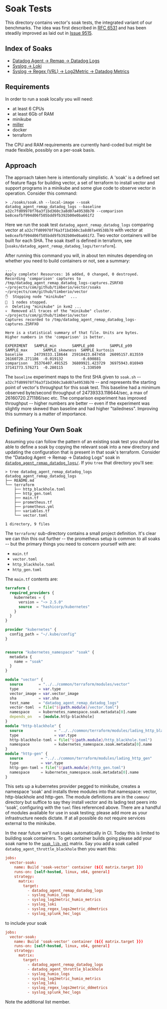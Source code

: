 # Soak Tests

This directory contains vector's soak tests, the integrated variant of our
benchmarks. The idea was first described in [RFC
6531](../rfcs/2021-02-23-6531-performance-testing.md) and has been steadily
improved as laid out in [Issue
9515](https://github.com/vectordotdev/vector/issues/9515).

## Index of Soaks

* [Datadog Agent -> Remap -> Datadog Logs](./datadog_agent_remap_datadog_logs/README.md)
* [Syslog -> Loki](./syslog_loki/README.md)
* [Syslog -> Regex (VRL) -> Log2Metric ->  Datadog Metrics](./syslog_regex_logs2metric_ddmetrics/README.md)

## Requirements

In order to run a soak locally you will need:

* at least 6 CPUs
* at least 6Gb of RAM
* minikube
* [miller](https://github.com/johnkerl/miller)
* docker
* terraform

The CPU and RAM requirements are currently hard-coded but might be made
flexible, possibly on a per-soak basis.

## Approach

The approach taken here is intentionally simplistic. A 'soak' is a defined set
of feature flags for building vector, a set of terraform to install vector and
support programs in a minikube and some glue code to observe vector in
operation. Consider this command:

```shell
> ./soaks/soak.sh --local-image --soak datadog_agent_remap_datadog_logs --baseline a32c7fd09978f76a3f1bd360c3a8d07a49538b70 --comparison be8ceafbf994d06f505bdd9fb392b00e0ba661f2
```

Here we run the soak test `datadog_agent_remap_datadog_logs` comparing vector at
`a32c7fd09978f76a3f1bd360c3a8d07a49538b70` with vector at
`be8ceafbf994d06f505bdd9fb392b00e0ba661f2`. Two vector containers will be built
for each SHA. The soak itself is defined in terraform, see
[`soaks/datadog_agent_remap_datadog_logs/terraform`].

After running this command you will, in about ten minutes depending on whether
you need to build containers or not, see a summary:

```shell
...
Apply complete! Resources: 16 added, 0 changed, 0 destroyed.
Recording 'comparison' captures to /tmp/datadog_agent_remap_datadog_logs-captures.ZSRFXO
~/projects/com/github/timberio/vector/soaks ~/projects/com/github/timberio/vector
✋  Stopping node "minikube"  ...
🛑  1 nodes stopped.
🔥  Deleting "minikube" in kvm2 ...
💀  Removed all traces of the "minikube" cluster.
~/projects/com/github/timberio/vector
Captures recorded to /tmp/datadog_agent_remap_datadog_logs-captures.ZSRFXO

Here is a statistical summary of that file. Units are bytes.
Higher numbers in the 'comparison' is better.

EXPERIMENT   SAMPLE_min       SAMPLE_p90       SAMPLE_p99       SAMPLE_max       SAMPLE_skewness  SAMPLE_kurtosis
baseline     24739333.118644  25918423.847458  26095157.813559  26160720.271186  -0.019132        -0.690881
comparison   35376407.491525  36809921.423729  36975943.016949  37141773.576271  -0.280115        -1.330509
```

The `baseline` experiment maps to the first SHA given to `soak.sh` --
`a32c7fd09978f76a3f1bd360c3a8d07a49538b70` -- and represents the starting point
of vector's throughput for this soak test. This baseline had a minimum observed
byte/second throughput of 24739333.118644/sec, a max of 26160720.271186/sec
etc. The comparison experiment has improved throughput -- higher numbers are
better -- even if the experiment was slightly more skewed than baseline and had
higher "tailedness". Improving this summary is a matter of importance.

## Defining Your Own Soak

Assuming you can follow the pattern of an existing soak test you _should_ be
able to define a soak by copying the relevant soak into a new directory and
updating the configuration that is present in that soak's terraform. Consider
the "Datadog Agent -> Remap -> Datadog Logs" soak in
[`datadog_agent_remap_datadog_logs/`](datadog_agent_remap_datadog_logs/). If you
`tree` that directory you'll see:

```shell
> tree datadog_agent_remap_datadog_logs
datadog_agent_remap_datadog_logs
├── README.md
└── terraform
    ├── http_blackhole.toml
    ├── http_gen.toml
    ├── main.tf
    ├── prometheus.tf
    ├── prometheus.yml
    ├── variables.tf
    └── vector.toml

1 directory, 9 files
```

The `terraform/` sub-directory contains a small project definition. It's clear
we can thin this out further -- the prometheus setup is common to all soaks --
but the primary things you need to concern yourself with are:

* `main.tf`
* `vector.toml`
* `http_blackhole.toml`
* `http_gen.toml`

The `main.tf` contents are:

```terraform
terraform {
  required_providers {
    kubernetes = {
      version = "~> 2.5.0"
      source  = "hashicorp/kubernetes"
    }
  }
}

provider "kubernetes" {
  config_path = "~/.kube/config"
}


resource "kubernetes_namespace" "soak" {
  metadata {
    name = "soak"
  }
}

module "vector" {
  source       = "../../common/terraform/modules/vector"
  type         = var.type
  vector_image = var.vector_image
  sha          = var.sha
  test_name    = "datadog_agent_remap_datadog_logs"
  vector-toml  = file("${path.module}/vector.toml")
  namespace    = kubernetes_namespace.soak.metadata[0].name
  depends_on   = [module.http-blackhole]
}
module "http-blackhole" {
  source              = "../../common/terraform/modules/lading_http_blackhole"
  type                = var.type
  http-blackhole-toml = file("${path.module}/http_blackhole.toml")
  namespace           = kubernetes_namespace.soak.metadata[0].name
}
module "http-gen" {
  source        = "../../common/terraform/modules/lading_http_gen"
  type          = var.type
  http-gen-toml = file("${path.module}/http_gen.toml")
  namespace     = kubernetes_namespace.soak.metadata[0].name
}
```

This sets up a kubernetes provider pegged to minikube, creates a namespace
'soak' and installs three modules into that namespace: vector, http-blackhole
and http-gen. The module definitions are in the `common/` directory but suffice
to say they install vector and its lading test peers into 'soak', configuring
with the `toml` files referenced above. There are a handful of modules available
for use in soak testing; please add more as your infrastructure needs
dictate. If at all possible do not require services external to the minikube.

In the near future we'll run soaks automatically in CI. Today this is limited to
building soak containers. To get container builds going please add your soak
name to the [`soak_lib.yml`](../.github/workflows/soak_lib.yml) matrix. Say you
add a soak called `datadog_agent_throttle_blackhole` then you want this:

```toml
jobs:
  vector-soak:
    name: Build 'soak-vector' container (${{ matrix.target }})
    runs-on: [self-hosted, linux, x64, general]
    strategy:
      matrix:
        target:
          - datadog_agent_remap_datadog_logs
          - syslog_humio_logs
          - syslog_log2metric_humio_metrics
          - syslog_loki
          - syslog_regex_logs2metric_ddmetrics
          - syslog_splunk_hec_logs
```

to include your soak

```toml
jobs:
  vector-soak:
    name: Build 'soak-vector' container (${{ matrix.target }})
    runs-on: [self-hosted, linux, x64, general]
    strategy:
      matrix:
        target:
          - datadog_agent_remap_datadog_logs
          - datadog_agent_throttle_blackhole
          - syslog_humio_logs
          - syslog_log2metric_humio_metrics
          - syslog_loki
          - syslog_regex_logs2metric_ddmetrics
          - syslog_splunk_hec_logs
```

Note the additional list member.
